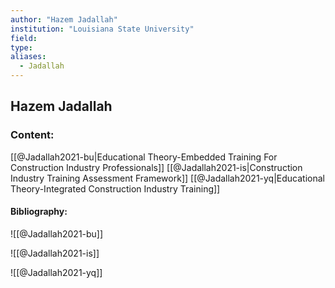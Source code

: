 ```yaml
---
author: "Hazem Jadallah"
institution: "Louisiana State University"
field:
type:
aliases:
  - Jadallah
---
```


## Hazem Jadallah

### Content:
[[@Jadallah2021-bu|Educational Theory-Embedded Training For Construction Industry Professionals]]
[[@Jadallah2021-is|Construction Industry Training Assessment Framework]]
[[@Jadallah2021-yq|Educational Theory-Integrated Construction Industry Training]]

#### Bibliography:

![[@Jadallah2021-bu]]

![[@Jadallah2021-is]]

![[@Jadallah2021-yq]]